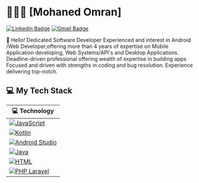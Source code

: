 # 👨🏻‍💻 [Mohaned Omran] 

[![Linkedin Badge](https://img.shields.io/badge/-Mohaned%20Omran-blue?style=social&logo=Linkedin&logoColor=blue&link=https://www.linkedin.com/in/mohaned-omran-60a483127/)](https://www.linkedin.com/in/mohaned-omran-60a483127/) [![Gmail Badge](https://img.shields.io/badge/-MohanedOmran-c14438?style=social&logo=Gmail&logoColor=red&link=mailto:mohaned.omran1@gmail.com)](mailto:mohaned.omran1@gmail.com) 



:wave: Hello! Dedicated Software Developer Experienced and interest in Android /Web Developer,offering more than 4 years of expertise on Mobile Application developing, Web Systems/API's and Desktop Applications. Deadline-driven professional offering wealth of expertise in building apps Focused and driven with strengths in coding and bug resolution. Experience delivering top-notch. 
## 💻 My Tech Stack

<!-- START OF PROFILE STACK, DO NOT REMOVE -->
| 💻 **Technology** | 
|-|
| [![JavaScript](https://img.shields.io/static/v1?label=&message=JavaScript&color=F1E05A&logo=javascript&logoColor=FFFFFF)](https://developer.mozilla.org/en-US/docs/Web/JavaScript) 
| [![Kotlin](https://img.shields.io/static/v1?label=&message=Kotlin&color=4FA1EF&logo=kotlin&logoColor=FFFFFF)](https://kotlinlang.org/) 
| [![Android Studio](https://img.shields.io/badge/Android%20Studio-Java-brightgreen)](https://developer.android.com) 
| [![Java](https://img.shields.io/badge/Java-Oracle-red)](https://img.shields.io/badge/Java-Oracle-red) 
| [![HTML](https://img.shields.io/static/v1?label=&message=HTML&color=ff751a&logo=HTML5&logoColor=FFFFFF)](https://developer.mozilla.org/en-US/docs/Web/Guide/HTML/HTML5) 
| [![PHP Laravel](https://img.shields.io/badge/Laravel-PHP-red)](https://laravel.com) 

<!-- END OF PROFILE STACK, DO NOT REMOVE -->


